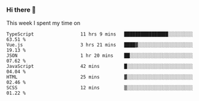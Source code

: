 ### Hi there 👋

<!--
**qiruohan/qiruohan** is a ✨ _special_ ✨ repository because its `README.md` (this file) appears on your GitHub profile.

Here are some ideas to get you started:

- 🔭 I’m currently working on ...
- 🌱 I’m currently learning ...
- 👯 I’m looking to collaborate on ...
- 🤔 I’m looking for help with ...
- 💬 Ask me about ...
- 📫 How to reach me: ...
- 😄 Pronouns: ...
- ⚡ Fun fact: ...
-->

This week I spent my time on 
<!--START_SECTION:waka-->

```text
TypeScript                 11 hrs 9 mins   ████████████████░░░░░░░░░   63.51 %
Vue.js                     3 hrs 21 mins   ████▓░░░░░░░░░░░░░░░░░░░░   19.13 %
JSON                       1 hr 20 mins    ██░░░░░░░░░░░░░░░░░░░░░░░   07.62 %
JavaScript                 42 mins         █░░░░░░░░░░░░░░░░░░░░░░░░   04.04 %
HTML                       25 mins         ▓░░░░░░░░░░░░░░░░░░░░░░░░   02.46 %
SCSS                       12 mins         ▒░░░░░░░░░░░░░░░░░░░░░░░░   01.22 %
```

<!--END_SECTION:waka-->
